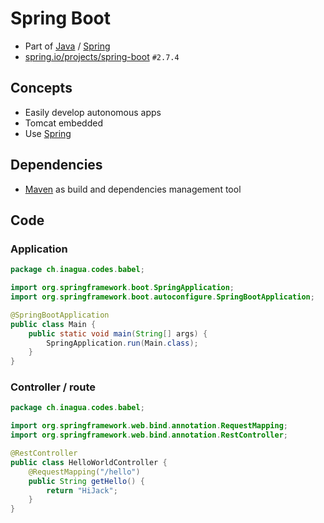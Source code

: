 # Spring Boot

- Part of [Java](../..) / [Spring](..)
- [spring.io/projects/spring-boot](https://spring.io/projects/spring-boot) `#2.7.4`

## Concepts

- Easily develop autonomous apps
- Tomcat embedded
- Use [Spring](..)

## Dependencies

- [Maven](../../maven) as build and dependencies management tool


## Code

### Application
```java
package ch.inagua.codes.babel;

import org.springframework.boot.SpringApplication;
import org.springframework.boot.autoconfigure.SpringBootApplication;

@SpringBootApplication
public class Main {
    public static void main(String[] args) {
        SpringApplication.run(Main.class);
    }
}
```

### Controller / route
```java
package ch.inagua.codes.babel;

import org.springframework.web.bind.annotation.RequestMapping;
import org.springframework.web.bind.annotation.RestController;

@RestController
public class HelloWorldController {
    @RequestMapping("/hello")
    public String getHello() {
        return "HiJack";
    }
}
```
